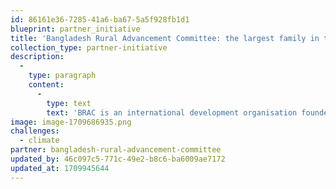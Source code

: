 ```yaml
---
id: 86161e36-7285-41a6-ba67-5a5f928fb1d1
blueprint: partner_initiative
title: 'Bangladesh Rural Advancement Committee: the largest family in the world.'
collection_type: partner-initiative
description:
  -
    type: paragraph
    content:
      -
        type: text
        text: 'BRAC is an international development organisation founded in Bangladesh in 1972 that partners with over 100 million people living with inequality and poverty to create opportunities to realise human potential.'
image: image-1709686935.png
challenges:
  - climate
partner: bangladesh-rural-advancement-committee
updated_by: 46c097c5-771c-49e2-b8c6-ba6009ae7172
updated_at: 1709945644
---
```

